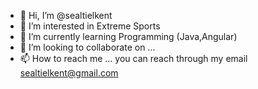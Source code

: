 - 👋 Hi, I’m @sealtielkent
- 👀 I’m interested in Extreme Sports
- 🌱 I’m currently learning Programming (Java,Angular)
- 💞️ I’m looking to collaborate on ...
- 📫 How to reach me ... you can reach through my email sealtielkent@gmail.com

<!---
sealtielkent/sealtielkent is a ✨ special ✨ repository because its `README.md` (this file) appears on your GitHub profile.
You can click the Preview link to take a look at your changes.
--->
